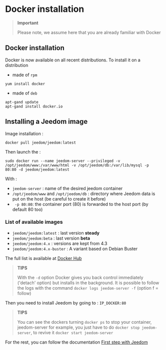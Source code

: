 # Docker installation

> **Important**
>
> Please note, we assume here that you are already familiar with Docker

## Docker installation

Docker is now available on all recent distributions.
To install it on a distribution

-   made of ``rpm``

````
yum install docker
````

-   made of ``deb``

````
apt-gand update
apt-gand install docker.io
````

## Installing a Jeedom image

Image installation :

``docker pull jeedom/jeedom:latest``

Then launch the :

``sudo docker run --name jeedom-server --privileged -v /opt/jeedom/www:/var/www/html -v /opt/jeedom/db:/var/lib/mysql -p 80:80 -d jeedom/jeedom:latest``

With :

-   ``jeedom-server`` : name of the desired jeedom container
-   ``/opt/jeedom/www`` and ``/opt/jeedom/db`` : directory where Jeedom data is put on the host (be careful to create it before)
-  `` -p 80:80``: the container port (80) is forwarded to the host port (by default 80 too)

### List of available images
- `jeedom/jeedom:latest` : last version **steady**
- `jeedom/jeedom:beta` : last version **beta**
- `jeedom/jeedom:4.x` : versions are kept from 4.3
- `jeedom/jeedom:4.x-buster` : A variant based on Debian Buster

The full list is available at [Docker Hub](https://hub.docker.com/r/jeedom/jeedom/tags)

> **TIPS**
>
> With the `-d` option Docker gives you back control immediately ('detach' option) but installs in the background. It is possible to follow the logs with the command `docker logs jeedom-server -f` (option f = follow)

Then you need to install Jeedom by going to : ``IP_DOCKER:80``

> **TIPS**
>
> You can see the dockers turning ``docker ps`` to stop your container, jeedom-server for example, you just have to do ``docker stop jeedom-server``, to revive it ``docker start jeedom-server``

For the rest, you can follow the documentation [First step with Jeedom](https://doc.jeedom.com/en_US/premiers-pas/index)
